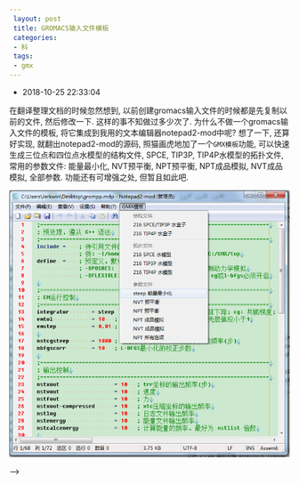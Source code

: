 ```yaml
---
 layout: post
 title: GROMACS输入文件模板
 categories:
 - 科
 tags:
 - gmx
---
```


- 2018-10-25 22:33:04

在翻译整理文档的时候忽然想到, 以前创建gromacs输入文件的时候都是先复制以前的文件, 然后修改一下. 这样的事不知做过多少次了. 为什么不做一个gromacs输入文件的模板, 将它集成到我用的文本编辑器notepad2-mod中呢? 想了一下, 还算好实现, 就翻出notepad2-mod的源码, 照猫画虎地加了一个`GMX模板`功能, 可以快速生成三位点和四位点水模型的结构文件, SPCE, TIP3P, TIP4P水模型的拓扑文件, 常用的参数文件: 能量最小化, NVT预平衡, NPT预平衡, NPT成品模拟, NVT成品模拟, 全部参数. 功能还有可增强之处, 但暂且如此吧.

![](/pic/2016/gmx模板.png)

-->

